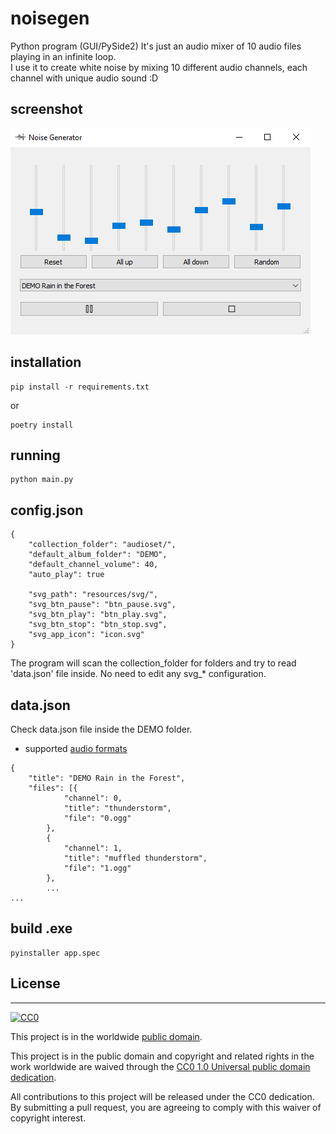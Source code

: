 # noisegen
Python program (GUI/PySide2)
It's just an audio mixer of 10 audio files playing in an infinite loop.  
I use it to create white noise by mixing 10 different audio channels, each channel with unique
audio sound :D

## screenshot

![GUI Screenshot](screenshot.png?raw=true "Gui screenshot")


## installation

    pip install -r requirements.txt  

or  

    poetry install

## running

    python main.py


## config.json
```
{
    "collection_folder": "audioset/",
    "default_album_folder": "DEMO",
    "default_channel_volume": 40,
    "auto_play": true

    "svg_path": "resources/svg/",
    "svg_btn_pause": "btn_pause.svg",
    "svg_btn_play": "btn_play.svg",
    "svg_btn_stop": "btn_stop.svg",
    "svg_app_icon": "icon.svg"
}
```

The program will scan the collection_folder for folders and try to read 'data.json' file inside.
No need to edit any svg_* configuration.

## data.json
Check data.json file inside the DEMO folder.
- supported [audio formats](http://www.pygame.org/docs/ref/mixer.html#pygame.mixer.Sound)
```
{
    "title": "DEMO Rain in the Forest",
    "files": [{
            "channel": 0,
            "title": "thunderstorm",
            "file": "0.ogg"
        },
        {
            "channel": 1,
            "title": "muffled thunderstorm",
            "file": "1.ogg"
        },
        ...
...
```

## build .exe

    pyinstaller app.spec



## License ##
---

[![CC0](https://licensebuttons.net/p/zero/1.0/88x31.png)](https://creativecommons.org/publicdomain/zero/1.0/)

This project is in the worldwide [public domain](LICENSE).

This project is in the public domain and copyright and related rights in the work worldwide are waived through the [CC0 1.0 Universal public domain dedication](https://creativecommons.org/publicdomain/zero/1.0/).

All contributions to this project will be released under the CC0 dedication. By submitting a pull request, you are agreeing to comply with this waiver of copyright interest.